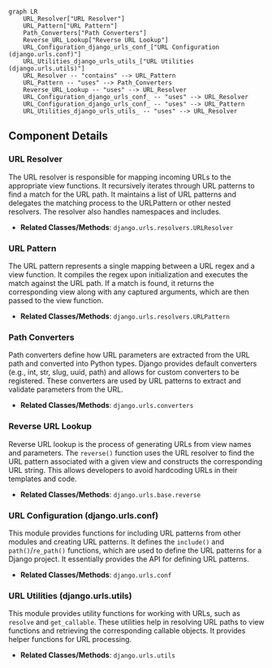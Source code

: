 ```mermaid
graph LR
    URL_Resolver["URL Resolver"]
    URL_Pattern["URL Pattern"]
    Path_Converters["Path Converters"]
    Reverse_URL_Lookup["Reverse URL Lookup"]
    URL_Configuration_django_urls_conf_["URL Configuration (django.urls.conf)"]
    URL_Utilities_django_urls_utils_["URL Utilities (django.urls.utils)"]
    URL_Resolver -- "contains" --> URL_Pattern
    URL_Pattern -- "uses" --> Path_Converters
    Reverse_URL_Lookup -- "uses" --> URL_Resolver
    URL_Configuration_django_urls_conf_ -- "uses" --> URL_Resolver
    URL_Configuration_django_urls_conf_ -- "uses" --> URL_Pattern
    URL_Utilities_django_urls_utils_ -- "uses" --> URL_Resolver
```

## Component Details

### URL Resolver
The URL resolver is responsible for mapping incoming URLs to the appropriate view functions. It recursively iterates through URL patterns to find a match for the URL path. It maintains a list of URL patterns and delegates the matching process to the URLPattern or other nested resolvers. The resolver also handles namespaces and includes.
- **Related Classes/Methods**: `django.urls.resolvers.URLResolver`

### URL Pattern
The URL pattern represents a single mapping between a URL regex and a view function. It compiles the regex upon initialization and executes the match against the URL path. If a match is found, it returns the corresponding view along with any captured arguments, which are then passed to the view function.
- **Related Classes/Methods**: `django.urls.resolvers.URLPattern`

### Path Converters
Path converters define how URL parameters are extracted from the URL path and converted into Python types. Django provides default converters (e.g., int, str, slug, uuid, path) and allows for custom converters to be registered. These converters are used by URL patterns to extract and validate parameters from the URL.
- **Related Classes/Methods**: `django.urls.converters`

### Reverse URL Lookup
Reverse URL lookup is the process of generating URLs from view names and parameters. The `reverse()` function uses the URL resolver to find the URL pattern associated with a given view and constructs the corresponding URL string. This allows developers to avoid hardcoding URLs in their templates and code.
- **Related Classes/Methods**: `django.urls.base.reverse`

### URL Configuration (django.urls.conf)
This module provides functions for including URL patterns from other modules and creating URL patterns. It defines the `include()` and `path()`/`re_path()` functions, which are used to define the URL patterns for a Django project. It essentially provides the API for defining URL patterns.
- **Related Classes/Methods**: `django.urls.conf`

### URL Utilities (django.urls.utils)
This module provides utility functions for working with URLs, such as `resolve` and `get_callable`. These utilities help in resolving URL paths to view functions and retrieving the corresponding callable objects. It provides helper functions for URL processing.
- **Related Classes/Methods**: `django.urls.utils`
